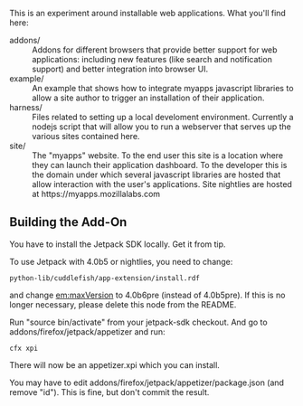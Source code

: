 This is an experiment around installable web applications.  What
you'll find here:

<dl>
<dt>addons/</dt>
<dd>Addons for different browsers that provide better support
    for web applications: including new features (like search and
    notification support) and better integration into browser UI.</dd>

<dt>example/</dt>
<dd>An example that shows how to integrate myapps javascript libraries
    to allow a site author to trigger an installation of their application.</dd>

<dt>harness/</dt>
<dd>Files related to setting up a local develoment environment.  Currently
    a nodejs script that will allow you to run a webserver that serves
    up the various sites contained here.</dd>

<dt>site/</dt>
<dd>The "myapps" website.  To the end user this site is a location
    where they can launch their application dashboard.  To the developer
    this is the domain under which several javascript libraries are
    hosted that allow interaction with the user's applications.
    Site nightlies are hosted at https://myapps.mozillalabs.com</dd>
</dl>

## Building the Add-On

You have to install the Jetpack SDK locally.  Get it from tip.

To use Jetpack with 4.0b5 or nightlies, you need to change:

    python-lib/cuddlefish/app-extension/install.rdf

and change <em:maxVersion> to 4.0b6pre (instead of 4.0b5pre).  If this
is no longer necessary, please delete this node from the README.

Run "source bin/activate" from your jetpack-sdk checkout.  And go to
addons/firefox/jetpack/appetizer and run:

    cfx xpi

There will now be an appetizer.xpi which you can install.

You may have to edit addons/firefox/jetpack/appetizer/package.json
(and remove "id").  This is fine, but don't commit the result.
